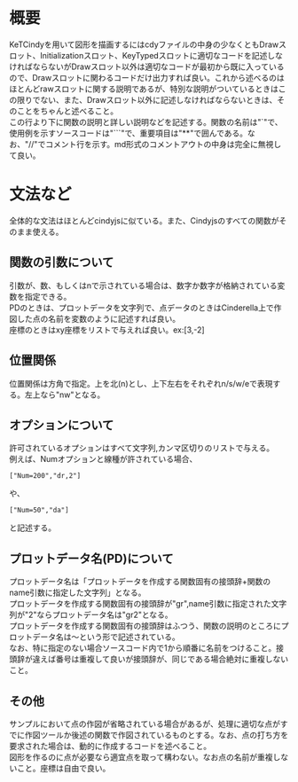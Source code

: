 # 概要  
KeTCindyを用いて図形を描画するにはcdyファイルの中身の少なくともDrawスロット、Initializationスロット、KeyTypedスロットに適切なコードを記述しなければならないがDrawスロット以外は適切なコードが最初から既に入っているので、Drawスロットに関わるコードだけ出力すれば良い。これから述べるのはほとんどrawスロットに関する説明であるが、特別な説明がついているときはこの限りでない、また、Drawスロット以外に記述しなければならないときは、そのことをちゃんと述べること。  
この行より下に関数の説明と詳しい説明などを記述する。関数の名前は"`"で、使用例を示すソースコードは"```"で、重要項目は"**"で囲んである。なお、"//"でコメント行を示す。md形式のコメントアウトの中身は完全に無視して良い。  
  
# 文法など  
全体的な文法はほとんどcindyjsに似ている。また、Cindyjsのすべての関数がそのまま使える。  
## 関数の引数について  
引数が、数、もしくはnで示されている場合は、数字か数字が格納されている変数を指定できる。  
PDのときは、プロットデータを文字列で、点データのときはCinderella上で作図した点の名前を変数のように記述すれば良い。  
座標のときはxy座標をリストで与えれば良い。ex:[3,-2]  
## 位置関係  
位置関係は方角で指定。上を北(n)とし、上下左右をそれぞれn/s/w/eで表現する。左上なら"nw"となる。  
## オプションについて  
許可されているオプションはすべて文字列,カンマ区切りのリストで与える。  
例えば、Numオプションと線種が許されている場合、  
```  
["Num=200","dr,2"]  
```  
や、  
```  
["Num=50","da"]  
```  
と記述する。  
## プロットデータ名(PD)について  
プロットデータ名は「プロットデータを作成する関数固有の接頭辞+関数のname引数に指定した文字列」となる。  
プロットデータを作成する関数固有の接頭辞が"gr",name引数に指定された文字列が"2"ならプロットデータ名は"gr2"となる。  
プロットデータを作成する関数固有の接頭辞はふつう、関数の説明のところにプロットデータ名は～という形で記述されている。  
なお、特に指定のない場合ソースコード内で1から順番に名前をつけること。接頭辞が違えば番号は重複して良いが接頭辞が、同じである場合絶対に重複しないこと。  
## その他  
サンプルにおいて点の作図が省略されている場合があるが、処理に適切な点がすでに作図ツールか後述の関数で作図されているものとする。なお、点の打ち方を要求された場合は、動的に作成するコードを述べること。  
図形を作るのに点が必要なら適宜点を取って構わない。なお点の名前が重複しないこと。座標は自由で良い。  
  